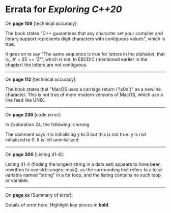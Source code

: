 # Errata for *Exploring C++20*

On **page 109** [technical accuracy]:
 
The book states "C++ guarantees that any character set your compiler and library support represents digit characters with contiguous values", which is true.

It goes on to say "The same sequence is true for letters in the alphabet, that is, 'A' + 25 == 'Z'", which is not.  In EBCDIC (mentioned earlier in the chapter) the letters are not contiguous.

***

On **page 112** [technical accuracy]:
 
The book states that "MacOS uses a carriage return ('\x0d')" as a newline character.  This is not true of more modern versions of MacOS, which use a line feed like UNIX.

***

On **page 236** [code error]:
 
In Exploration 24, the following is wrong 

The comment says it is initializing y to 0 but this is not true. y is not initialized to 0. It is left uninitialized.

***

On **page 300** [Listing 41-4]:
 
Listing 41-4 (finding the longest string in a data set) appears to have been rewritten to use std::ranges::max(), as the surrounding text refers to a local variable named "string" in a for loop, and the listing contains no such loop or variable.

***
On **page xx** [Summary of error]:
 
Details of error here. Highlight key pieces in **bold**.

